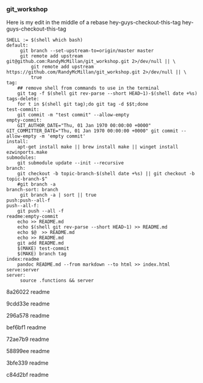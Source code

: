 ### git_workshop

Here is my edit in the middle of a rebase
hey-guys-checkout-this-tag
hey-guys-checkout-this-tag



```
SHELL := $(shell which bash)
default:
	 git branch --set-upstream-to=origin/master master
	 git remote add upstream git@github.com:RandyMcMillan/git_workshop.git 2>/dev/null || \
		 git remote add upstream https://github.com/RandyMcMillan/git_workshop.git 2>/dev/null || \
		 true
tag:
	## remove shell from commands to use in the terminal
	git tag -f $(shell git rev-parse --short HEAD~1)-$(shell date +%s)
tags-delete:
	for t in $(shell git tag);do git tag -d $$t;done
test-commit:
	git commit -m "test commit" --allow-empty
empty-commit:
	GIT_AUTHOR_DATE="Thu, 01 Jan 1970 00:00:00 +0000" GIT_COMMITTER_DATE="Thu, 01 Jan 1970 00:00:00 +0000" git commit --allow-empty -m 'empty commit'
install:
	apt-get install make || brew install make || winget install ezwinports.make
submodules:
	git submodule update --init --recursive
branch:
	git checkout -b topic-branch-$(shell date +%s) || git checkout -b topic-branch-$^
	#git branch -a
branch-sort: branch
	 git branch -a | sort || true
push:push--all-f
push--all-f:
	git push --all -f
readme:empty-commit
	echo >> README.md
	echo $(shell git rev-parse --short HEAD~1) >> README.md
	echo $@  >> README.md
	echo >> README.md
	git add README.md
	$(MAKE) test-commit
	$(MAKE) branch tag
index:readme
	pandoc README.md --from markdown --to html >> index.html
serve:server
server:
	 source .functions && server
```

8a26022
readme


9cdd33e
readme


296a578
readme


bef6bf1
readme


72ae7b9
readme


58899ee
readme


3bfe339
readme


c84d2bf
readme

